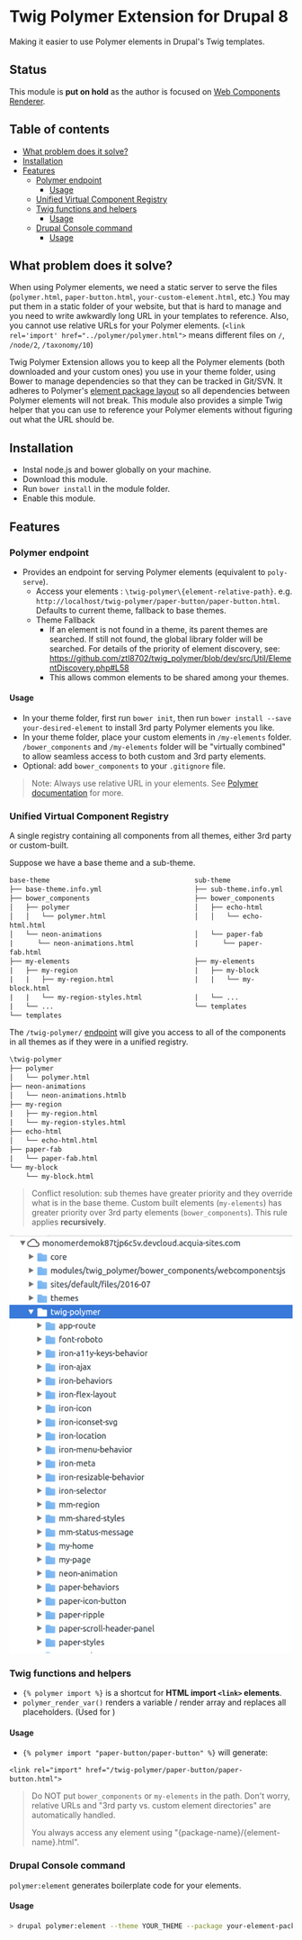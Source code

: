 # Twig Polymer Extension for Drupal 8
Making it easier to use Polymer elements in Drupal's Twig templates.

## Status
This module is **put on hold** as the author is focused on [Web Components Renderer](http://github.com/ztl8702/wcr).

## Table of contents
<!-- START doctoc generated TOC please keep comment here to allow auto update -->
<!-- DON'T EDIT THIS SECTION, INSTEAD RE-RUN doctoc TO UPDATE -->


- [What problem does it solve?](#what-problem-does-it-solve)
- [Installation](#installation)
- [Features](#features)
  - [Polymer endpoint](#polymer-endpoint)
    - [Usage](#usage)
  - [Unified Virtual Component Registry](#unified-virtual-component-registry)
  - [Twig functions and helpers](#twig-functions-and-helpers)
    - [Usage](#usage-1)
  - [Drupal Console command](#drupal-console-command)
    - [Usage](#usage-2)

<!-- END doctoc generated TOC please keep comment here to allow auto update -->

## What problem does it solve?
When using Polymer elements, we need a static server to serve the files (`polymer.html`, `paper-button.html`, `your-custom-element.html`, etc.) You may put them in a static folder of your website, but that is hard to manage and you need to write awkwardly long URL in your templates to reference. Also, you cannot use relative URLs for your Polymer elements. (`<link rel='import' href="../polymer/polymer.html">` means different files on `/`, `/node/2`, `/taxonomy/10`)

Twig Polymer Extension allows you to keep all the Polymer elements (both downloaded and your custom ones) you use in your theme folder, using Bower to manage dependencies so that they can be tracked in Git/SVN. It adheres to Polymer's [element package layout](https://www.polymer-project.org/1.0/docs/tools/polymer-cli#element-project-layout) so all dependencies between Polymer elements will not break. This module also provides a simple Twig helper that you can use to reference your Polymer elements without figuring out what the URL should be.

## Installation
 - Instal node.js and bower globally on your machine.
 - Download this module.
 - Run `bower install` in the module folder. 
 - Enable this module. 

## Features
### Polymer endpoint
 * Provides an endpoint for serving Polymer elements (equivalent to `poly-serve`).
   - Access your elements : `\twig-polymer\{element-relative-path}`. e.g. `http://localhost/twig-polymer/paper-button/paper-button.html`. Defaults to current theme, fallback to base themes.
   - Theme Fallback
     - If an element is not found in a theme, its parent themes are searched. If still not found, the global library folder will be searched. For details of the priority of element discovery, see: https://github.com/ztl8702/twig_polymer/blob/dev/src/Util/ElementDiscovery.php#L58
     - This allows common elements to be shared among your themes.

#### Usage
  - In your theme folder, first run `bower init`, then run `bower install --save your-desired-element` to install 3rd party Polymer elements you like.
  - In your theme folder, place your custom elements in `/my-elements` folder. `/bower_components` and `/my-elements` folder will be "virtually combined" to allow seamless access to both custom and 3rd party elements. 
  - Optional: add `bower_components` to your `.gitignore` file.

> Note: Always use relative URL in your elements. See [Polymer documentation](https://www.polymer-project.org/1.0/docs/tools/polymer-cli#element-project-layout) for more.  

### Unified Virtual Component Registry
A single registry containing all components from all themes, either 3rd party or custom-built.

Suppose we have a base theme and a sub-theme.

```
base-theme                                    sub-theme
├── base-theme.info.yml                       ├── sub-theme.info.yml
├── bower_components                          ├── bower_components
│   ├── polymer                               │   ├── echo-html
│   │   └── polymer.html                      │   │   └── echo-html.html
│   └── neon-animations                       │   └── paper-fab
|      └── neon-animations.html               |      └── paper-fab.html
├── my-elements                               ├── my-elements
|   ├── my-region                             |   ├── my-block
|   |   ├── my-region.html                    |   |   └── my-block.html 
|   |   └── my-region-styles.html             |   └── ...
|   └── ...                                   └── templates
└── templates
```

The `/twig-polymer/` [endpoint](#polymer-endpoint) will give you access to all of the components in all themes as if they were in a unified registry. 
```
\twig-polymer
├── polymer
│   └── polymer.html
├── neon-animations
│   └── neon-animations.htmlb
├── my-region
|   ├── my-region.html   
|   └── my-region-styles.html 
├── echo-html   
│   └── echo-html.html
├── paper-fab
|   └── paper-fab.html           
└── my-block
    └── my-block.html
```

> Conflict resolution: sub themes have greater priority and they override what is in the base theme.  Custom built elements (`my-elements`)
> has greater priority over 3rd party elements (`bower_components`). This rule applies **recursively**. 

![Registry](.docs/registry.png)

### Twig functions and helpers
 - `{% polymer import %}` is a shortcut for **HTML import `<link>` elements**.
 - `polymer_render_var()` renders a variable / render array and replaces all placeholders. (Used for )

#### Usage
 - `{% polymer import "paper-button/paper-button" %}` will generate:
```twig
<link rel="import" href="/twig-polymer/paper-button/paper-button.html">
```
> Do NOT put `bower_components` or `my-elements` in the path. Don't worry, relative URLs and "3rd party vs. custom element directories" are automatically handled.
> 
> You always access any element using "{package-name}/{element-name}.html".
 
### Drupal Console command 
`polymer:element` generates boilerplate code for your elements.

#### Usage
```bash
> drupal polymer:element --theme YOUR_THEME --package your-element-package --element your-element [--create-style]
```
